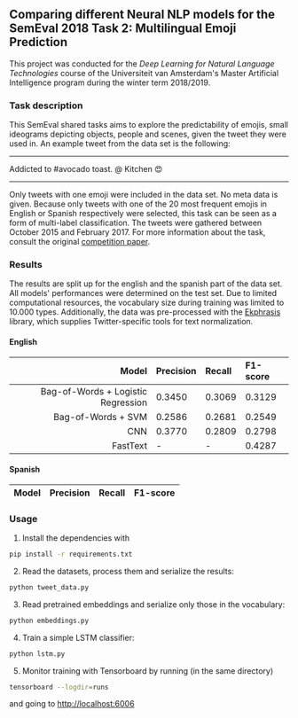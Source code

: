 ## Comparing different Neural NLP models for the SemEval 2018 Task 2: Multilingual Emoji Prediction

This project was conducted for the *Deep Learning for Natural Language Technologies* course of the Universiteit van Amsterdam's
Master Artificial Intelligence program during the winter term 2018/2019. 

### Task description

This SemEval shared tasks aims to explore the predictability of emojis, small ideograms depicting objects, people and
scenes, given the tweet they were used in. An example tweet from the data set is the following:

---
Addicted to #avocado toast. @ Kitchen :heart_eyes:

--- 
Only tweets with one emoji were included in the data set. No meta data is given. Because only tweets with one of the 20 
most frequent emojis in English or Spanish respectively were selected, this task can be seen as a form of multi-label 
classification. The tweets were gathered between October 2015 and February 2017. For more information 
about the task, consult the original [competition paper](http://www.aclweb.org/anthology/S18-1003).

### Results

The results are split up for the english and the spanish part of the data set. All models' performances were determined 
on the test set. Due to limited computational resources, the vocabulary size during training 
was limited to 10.000 types. Additionally, the data was pre-processed with the [Ekphrasis](https://github.com/cbaziotis/ekphrasis)
library, which supplies Twitter-specific tools for text normalization. 

#### English 

|  Model|Precision |Recall  |F1-score  |
|------:|:----------|:-------|:---------|
|Bag-of-Words + Logistic Regression | 0.3450 | 0.3069 | 0.3129 |
|Bag-of-Words + SVM  | 0.2586 | 0.2681 | 0.2549 |
| CNN | 0.3770 | 0.2809 | 0.2798 |
|FastText|    -     |  -  | 0.4287|

#### Spanish

| Model | Precision | Recall | F1-score |
|------:|:----------|:-------|:---------|


### Usage

1. Install the dependencies with

```sh
pip install -r requirements.txt
```

2. Read the datasets, process them and serialize the results:

```sh
python tweet_data.py
```

3. Read pretrained embeddings and serialize only those in the vocabulary:

```sh
python embeddings.py
```

4. Train a simple LSTM classifier:

```sh
python lstm.py
```

5. Monitor training with Tensorboard by running (in the same directory)

```sh
tensorboard --logdir=runs
```

and going to [http://localhost:6006](http://localhost:6006)
